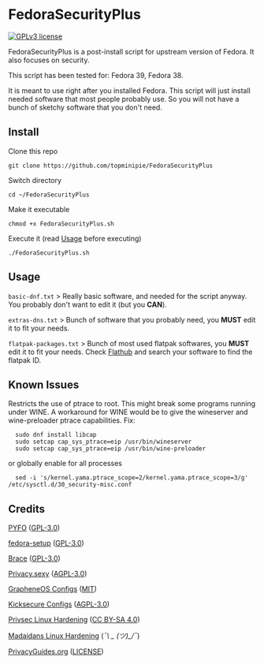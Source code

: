 # FedoraSecurityPlus

[![GPLv3 license](https://img.shields.io/badge/License-GPLv3-blue.svg)](./LICENSE)

FedoraSecurityPlus is a post-install script for upstream version of Fedora. It also focuses on security.

This script has been tested for: Fedora 39, Fedora 38.

It is meant to use right after you installed Fedora. This script will just install needed software that most people probably use.
So you will not have a bunch of sketchy software that you don't need.

## Install

Clone this repo

`git clone https://github.com/topminipie/FedoraSecurityPlus`

Switch directory

`cd ~/FedoraSecurityPlus`

Make it executable

`chmod +x FedoraSecurityPlus.sh`

Execute it (read [Usage](#usage) before executing)

`./FedoraSecurityPlus.sh`

## Usage

`basic-dnf.txt` > Really basic software, and needed for the script anyway. You probably don't want to edit it (but you **CAN**).

`extras-dns.txt` > Bunch of software that you probably need, you **MUST** edit it to fit your needs.

`flatpak-packages.txt` > Bunch of most used flatpak softwares, you **MUST** edit it to fit your needs. Check [Flathub](https://flathub.org/home) and search your software to find the flatpak ID.

## Known Issues

Restricts the use of ptrace to root. This might break some programs running under WINE.
A workaround for WINE would be to give the wineserver and wine-preloader ptrace capabilities.
Fix:
```
  sudo dnf install libcap
  sudo setcap cap_sys_ptrace=eip /usr/bin/wineserver
  sudo setcap cap_sys_ptrace=eip /usr/bin/wine-preloader
```
or globally enable for all processes
```
  sed -i 's/kernel.yama.ptrace_scope=2/kernel.yama.ptrace_scope=3/g' /etc/sysctl.d/30_security-misc.conf
```

## Credits

[PYFO](https://github.com/d4rklynk/PYFO) ([GPL-3.0](https://github.com/d4rklynk/PYFO/blob/main/LICENSE))

[fedora-setup](https://github.com/smittix/fedora-setup) ([GPL-3.0](https://github.com/smittix/fedora-setup/blob/main/LICENSE))

[Brace](https://github.com/divestedcg/Brace) ([GPL-3.0](https://github.com/divestedcg/Brace/blob/master/LICENSE))

[Privacy.sexy](https://privacy.sexy) ([AGPL-3.0](https://github.com/undergroundwires/privacy.sexy/blob/master/LICENSE))

[GrapheneOS Configs](https://github.com/GrapheneOS/infrastructure) ([MIT](https://github.com/GrapheneOS/infrastructure/blob/main/LICENSE))

[Kicksecure Configs](https://github.com/Kicksecure/security-misc) ([AGPL-3.0](https://github.com/Kicksecure/security-misc/blob/master/debian/copyright))

[Privsec Linux Hardening](https://privsec.dev/posts/linux/desktop-linux-hardening) ([CC BY-SA 4.0](https://github.com/PrivSec-dev/privsec.dev/blob/main/LICENSE.md))

[Madaidans Linux Hardening](https://madaidans-insecurities.github.io/guides/linux-hardening.html) (*¯\ _ (ツ)_/¯*)

[PrivacyGuides.org](https://www.privacyguides.org/) ([LICENSE](https://github.com/privacyguides/privacyguides.org/blob/main/LICENSE))
